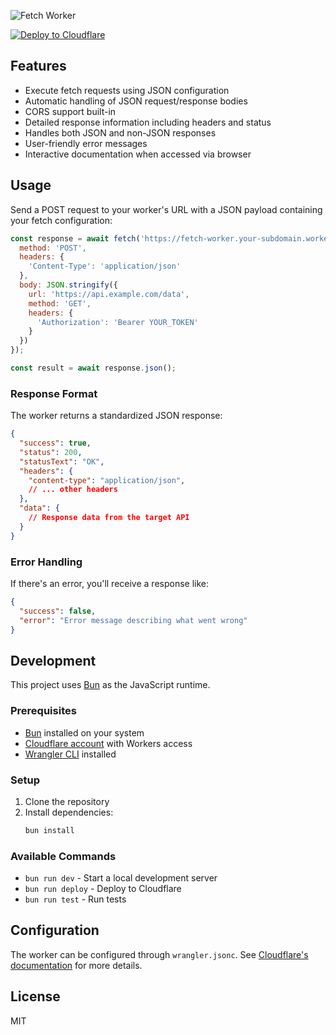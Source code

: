 ![Fetch Worker](https://github.com/user-attachments/assets/7e25d3d9-55f1-400d-b2bd-383b2367fa8b)

[![Deploy to Cloudflare](https://deploy.workers.cloudflare.com/button)](https://deploy.workers.cloudflare.com/?url=https%3A%2F%2Fgithub.com%2FThereallo1026%2Ffetch-worker)

## Features

- Execute fetch requests using JSON configuration
- Automatic handling of JSON request/response bodies
- CORS support built-in
- Detailed response information including headers and status
- Handles both JSON and non-JSON responses
- User-friendly error messages
- Interactive documentation when accessed via browser

## Usage

Send a POST request to your worker's URL with a JSON payload containing your fetch configuration:

```javascript
const response = await fetch('https://fetch-worker.your-subdomain.workers.dev/', {
  method: 'POST',
  headers: {
    'Content-Type': 'application/json'
  },
  body: JSON.stringify({
    url: 'https://api.example.com/data',
    method: 'GET',
    headers: {
      'Authorization': 'Bearer YOUR_TOKEN'
    }
  })
});

const result = await response.json();
```

### Response Format

The worker returns a standardized JSON response:

```json
{
  "success": true,
  "status": 200,
  "statusText": "OK",
  "headers": {
    "content-type": "application/json",
    // ... other headers
  },
  "data": {
    // Response data from the target API
  }
}
```

### Error Handling

If there's an error, you'll receive a response like:

```json
{
  "success": false,
  "error": "Error message describing what went wrong"
}
```

## Development

This project uses [Bun](https://bun.sh/) as the JavaScript runtime.

### Prerequisites

- [Bun](https://bun.sh/) installed on your system
- [Cloudflare account](https://dash.cloudflare.com/sign-up) with Workers access
- [Wrangler CLI](https://developers.cloudflare.com/workers/wrangler/install-and-update/) installed

### Setup

1. Clone the repository
2. Install dependencies:
   ```bash
   bun install
   ```

### Available Commands

- `bun run dev` - Start a local development server
- `bun run deploy` - Deploy to Cloudflare
- `bun run test` - Run tests

## Configuration

The worker can be configured through `wrangler.jsonc`. See [Cloudflare's documentation](https://developers.cloudflare.com/workers/wrangler/configuration/) for more details.

## License

MIT 
